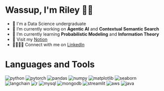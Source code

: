 # Wassup, I'm Riley 💃🏽
- 🔭 I'm a Data Science undergraduate
- 🧠 I’m currently working on **Agentic AI** and **Contextual Semantic Search**
- 🌱 I’m currently learning **Probabilistic Modeling** and **Information Theory**
- 🎳 Visit my [Notion](https://emobitsh.notion.site/Riley-s-projects-16fd590d474f808a8412dee7ed9ebeb5)
- 🫱🏽‍🫲🏻 Connect with me on [LinkedIn](https://www.linkedin.com/in/rileyphan/)

# Languages and Tools
![python](https://img.shields.io/badge/python-3670A0?logo=python&logoColor=ffdd54)
![pytorch](https://img.shields.io/badge/PyTorch-black?logo=PyTorch)
![pandas](https://img.shields.io/badge/-Pandas-333333?style=flat&logo=pandas)
![numpy](https://img.shields.io/badge/-Numpy-013243?&logo=NumPy)
![matplotlib](https://img.shields.io/badge/-Matplotlib-000000?style=flat&logo=python)
![seaborn](https://img.shields.io/badge/-Seaborn-3776AB?style=flat&logo=python&logoColor=white&size=40x40)
![langchain](	https://img.shields.io/badge/langchain-1C3C3C?style=flat&logo=langchain&logoColor=white)
![r](https://img.shields.io/badge/r-%23276DC3.svg?style=flat&logo=r&logoColor=white)
![mysql](https://img.shields.io/badge/mysql-4479A1.svg?logo=mysql&logoColor=white)
![mongodb](https://img.shields.io/badge/MongoDB-%234ea94b.svg?logo=mongodb&logoColor=white)
![streamlit](https://img.shields.io/badge/-Streamlit-FF4B4B?style=flat&logo=streamlit&logoColor=white)
![aws](https://img.shields.io/badge/AWS-232F3E?style=flat&logo=amazonwebservices&logoColor=white)
![java](https://img.shields.io/badge/java-%23ED8B00.svg?logo=openjdk&logoColor=white)

